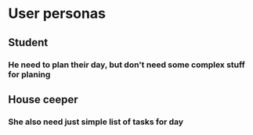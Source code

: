 # User personas 

## Student
### He need to plan their day, but don't need some complex stuff for planing

## House ceeper
### She also need just simple list of tasks for day
